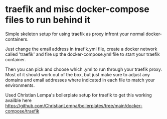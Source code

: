 # traefik and misc docker-compose files to run behind it

Simple skeleton setup for using traefik as proxy infront your normal docker-containers. 

Just change the email address in traefik.yml file, create a docker network called 'traefik' and fire up the docker-compose.yml file to start your traefik container.

Then you can pick and choose which .yml to run through your traefik proxy. Most of it should work out of the box, but just make sure to adjust any domains and email addresses where indicated in each file to match your environments.

Used Christian Lempa's boilerplate setup for traefik to get this working availble here
https://github.com/ChristianLempa/boilerplates/tree/main/docker-compose/traefik
